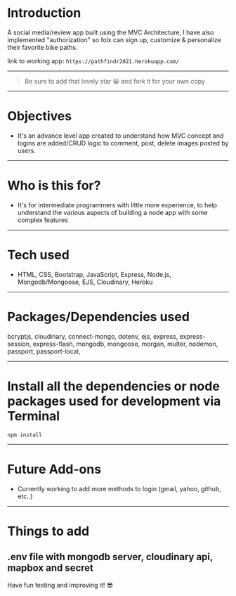 # Introduction

A social media/review app built using the MVC Architecture, I have also implemented "authorization" so folx can sign up, customize & personalize their favorite bike paths.

link to working app: `https://pathfindr2021.herokuapp.com/`

---

> Be sure to add that lovely star 😀 and fork it for your own copy

---

# Objectives

- It's an advance level app created to understand how MVC concept and logins are added/CRUD logic to comment, post, delete images posted by users.

---

# Who is this for? 

- It's for intermediate programmers with little more experience, to help understand the various aspects of building a node app with some complex features

---

# Tech used 

- HTML, CSS, Bootstrap, JavaScript, Express, Node.js, Mongodb/Mongoose, EJS, Cloudinary, Heroku

---

# Packages/Dependencies used 

bcryptjs, cloudinary, connect-mongo, dotenv, ejs, express, express-session, express-flash, mongodb, mongoose, morgan, multer, nodemon, passport, passport-local, 

---

# Install all the dependencies or node packages used for development via Terminal

`npm install` 

---

# Future Add-ons
- Currently working to add more methods to login (gmail, yahoo, github, etc..)
---

# Things to add
.env file with mongodb server, cloudinary api, mapbox and secret
 ---
 
 Have fun testing and improving it! 😎


